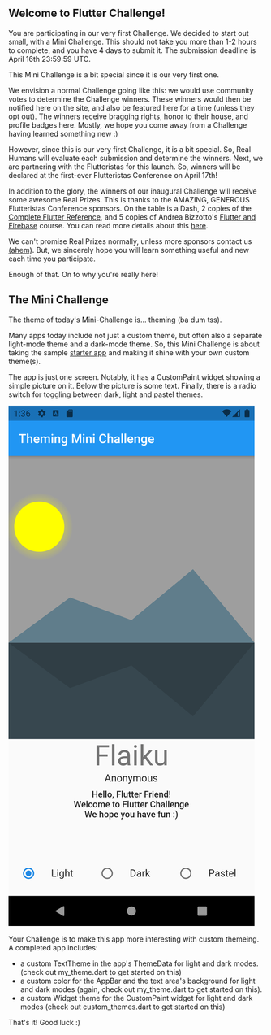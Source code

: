 ## Welcome to Flutter Challenge!

You are participating in our very first Challenge. We decided to start out small, with a Mini Challenge. This should not take you more than 1-2 hours to complete, and you have 4 days to submit it. The submission deadline is April 16th 23:59:59 UTC.

This Mini Challenge is a bit special since it is our very first one. 

We envision a normal Challenge going like this: we would use community votes to determine the Challenge winners. These winners would then be notified here on the site, and also be featured here for a time (unless they opt out).  The winners receive bragging rights, honor to their house, and profile badges here. Mostly, we hope you come away from a Challenge having learned something new :)

However, since this is our very first Challenge, it is a bit special. So, Real Humans will evaluate each submission and determine the winners. Next, we are partnering with the Flutteristas for this launch. So, winners will be declared at the first-ever Flutteristas Conference on April 17th!

In addition to the glory, the winners of our inaugural Challenge will receive some awesome Real Prizes. This is thanks to the AMAZING, GENEROUS Flutteristas Conference sponsors. On the table is a Dash, 2 copies of the [Complete Flutter Reference](https://fluttercompletereference.com/), and 5 copies of Andrea Bizzotto's [Flutter and Firebase](https://www.udemy.com/course/flutter-firebase-build-a-complete-app-for-ios-android/) course. You can read more details about this [here](https://flutteristas.org/activities-and-prizes/).

We can't promise Real Prizes normally, unless more sponsors contact us [(ahem)](mailto:flutter.challenge.team@gmail.com). But, we sincerely hope you will learn something useful and new each time you participate.

Enough of that. On to why you're really here!

## The Mini Challenge

The theme of today's Mini-Challenge is… theming (ba dum tss). 

Many apps today include not just a custom theme, but often also a separate light-mode theme and a dark-mode theme. So, this Mini Challenge is about taking the sample [starter app](https://github.com/Flutter-Challenge/mini_challenge_1_starter_app/) and making it shine with your own custom theme(s).

The app is just one screen. Notably, it has a CustomPaint widget showing a simple picture on it. Below the picture is some text. Finally, there is a radio switch for toggling between dark, light and pastel themes.

![App screenshot](assets/starter_screenshot.png)

Your Challenge is to make this app more interesting with custom themeing. A completed app includes:
- a custom TextTheme in the app's ThemeData for light and dark modes. (check out my_theme.dart to get started on this)
- a custom color for the AppBar and the text area's background for light and dark modes (again, check out my_theme.dart to get started on this).
- a custom Widget theme for the CustomPaint widget for light and dark modes (check out custom_themes.dart to get started on this)

That's it! Good luck :)  
